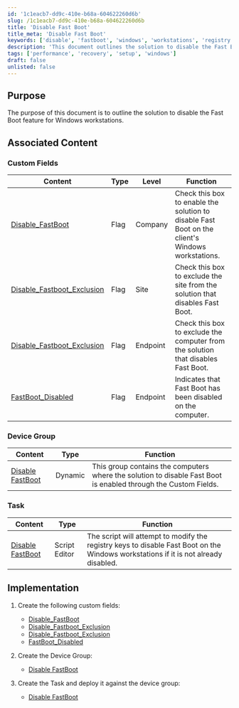 ```yaml
---
id: '1c1eacb7-dd9c-410e-b68a-604622260d6b'
slug: /1c1eacb7-dd9c-410e-b68a-604622260d6b
title: 'Disable Fast Boot'
title_meta: 'Disable Fast Boot'
keywords: ['disable', 'fastboot', 'windows', 'workstations', 'registry']
description: 'This document outlines the solution to disable the Fast Boot feature on Windows workstations, including the necessary custom fields, device group creation, and task implementation required to ensure the feature is turned off.'
tags: ['performance', 'recovery', 'setup', 'windows']
draft: false
unlisted: false
---
```


## Purpose

The purpose of this document is to outline the solution to disable the Fast Boot feature for Windows workstations.

## Associated Content

### Custom Fields

| Content                                                                  | Type | Level    | Function                                                                                         |
| ------------------------------------------------------------------------ | ---- | -------- | ------------------------------------------------------------------------------------------------ |
| [Disable_FastBoot](/docs/9c1d0f0a-7ae4-46bd-a9a7-ae15df2ca633)           | Flag | Company  | Check this box to enable the solution to disable Fast Boot on the client's Windows workstations. |
| [Disable_Fastboot_Exclusion](/docs/693eeb66-9fb2-4653-8cf3-e23fb53c0f56) | Flag | Site     | Check this box to exclude the site from the solution that disables Fast Boot.                    |
| [Disable_Fastboot_Exclusion](/docs/b17237cc-d3cf-42a9-84fe-eda8d00bdd19) | Flag | Endpoint | Check this box to exclude the computer from the solution that disables Fast Boot.                |
| [FastBoot_Disabled](/docs/3c87c303-e892-4f6b-889f-acde66928978)          | Flag | Endpoint | Indicates that Fast Boot has been disabled on the computer.                                      |

### Device Group

| Content                                                        | Type    | Function                                                                                                        |
| -------------------------------------------------------------- | ------- | --------------------------------------------------------------------------------------------------------------- |
| [Disable FastBoot](/docs/df5b7a85-683f-4fd6-9a24-4fc836ccfd8a) | Dynamic | This group contains the computers where the solution to disable Fast Boot is enabled through the Custom Fields. |

### Task

| Content                                                        | Type          | Function                                                                                                                            |
| -------------------------------------------------------------- | ------------- | ----------------------------------------------------------------------------------------------------------------------------------- |
| [Disable FastBoot](/docs/f52aada4-6207-4766-9b7c-24d022812e3c) | Script Editor | The script will attempt to modify the registry keys to disable Fast Boot on the Windows workstations if it is not already disabled. |

## Implementation

1. Create the following custom fields:  
   - [Disable_FastBoot](/docs/9c1d0f0a-7ae4-46bd-a9a7-ae15df2ca633)  
   - [Disable_Fastboot_Exclusion](/docs/693eeb66-9fb2-4653-8cf3-e23fb53c0f56)  
   - [Disable_Fastboot_Exclusion](/docs/b17237cc-d3cf-42a9-84fe-eda8d00bdd19)  
   - [FastBoot_Disabled](/docs/3c87c303-e892-4f6b-889f-acde66928978)  

2. Create the Device Group:  
   - [Disable FastBoot](/docs/df5b7a85-683f-4fd6-9a24-4fc836ccfd8a)  

3. Create the Task and deploy it against the device group:  
   - [Disable FastBoot](/docs/f52aada4-6207-4766-9b7c-24d022812e3c)  